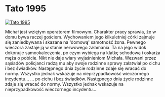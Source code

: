 Tato 1995 
=============
[![Tato 1995 ](http://vidos.pl/images/player.gif)](http://vidos.pl/tato-1995)

 Michał jest wziętym operatorem filmowym. Charakter pracy sprawia, że w domu bywa raczej gościem. Wychowaniem jego kilkuletniej córki zajmuje się zaniedbywana i skazana na 'domową' samotność żona. Pewnego wieczora zastaje ją w stanie nerwowego załamania. Ta na jego widok dokonuje samookaleczenia, po czym wybiega na klatkę schodową i oskarża męża o pobicie. Nikt nie daje wiary wyjaśnieniom Michała. Wezwani przez sąsiadów policjanci radzą mu aby swoje rodzinne sprawy załatwiał po cichu i bez świadków. Następnego dnia życie rodzinne zdaje się wracać do normy. Wszystko jednak wskazuje na nieprzypadkowość wieczornego incydentu...   ... po cichu i bez świadków. Następnego dnia życie rodzinne zdaje się wracać do normy. Wszystko jednak wskazuje na nieprzypadkowość wieczornego incydentu...

